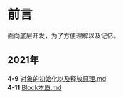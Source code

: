 # **前言**
面向底层开发，为了方便理解以及记忆。


## **2021年**

  **4-9** [对象的初始化以及释放原理.md](https://github.com/cycweeds/blog/blob/main/2021-4-9%20%E5%AF%B9%E8%B1%A1%E7%9A%84%E5%88%9D%E5%A7%8B%E5%8C%96%E4%BB%A5%E5%8F%8A%E9%87%8A%E6%94%BE.md)  
  **4-11** [Block本质.md](https://github.com/cycweeds/blog/blob/main/2021-4-11%20Block%E6%9C%AC%E8%B4%A8.md)
